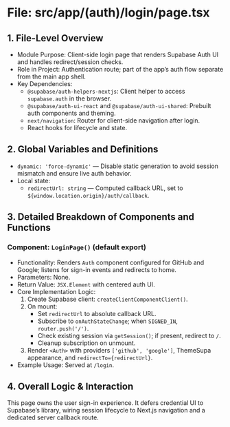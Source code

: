 # File: src/app/(auth)/login/page.tsx

## 1. File-Level Overview

- Module Purpose: Client-side login page that renders Supabase Auth UI and handles redirect/session checks.
- Role in Project: Authentication route; part of the app’s auth flow separate from the main app shell.
- Key Dependencies:
  - `@supabase/auth-helpers-nextjs`: Client helper to access `supabase.auth` in the browser.
  - `@supabase/auth-ui-react` and `@supabase/auth-ui-shared`: Prebuilt auth components and theming.
  - `next/navigation`: Router for client-side navigation after login.
  - React hooks for lifecycle and state.

## 2. Global Variables and Definitions

- `dynamic: 'force-dynamic'` — Disable static generation to avoid session mismatch and ensure live auth behavior.
- Local state:
  - `redirectUrl: string` — Computed callback URL, set to `${window.location.origin}/auth/callback`.

## 3. Detailed Breakdown of Components and Functions

### Component: `LoginPage()` (default export)

- Functionality: Renders `Auth` component configured for GitHub and Google; listens for sign-in events and redirects to home.
- Parameters: None.
- Return Value: `JSX.Element` with centered auth UI.
- Core Implementation Logic:
  1. Create Supabase client: `createClientComponentClient()`.
  2. On mount:
     - Set `redirectUrl` to absolute callback URL.
     - Subscribe to `onAuthStateChange`; when `SIGNED_IN`, `router.push('/')`.
     - Check existing session via `getSession()`; if present, redirect to `/`.
     - Cleanup subscription on unmount.
  3. Render `<Auth>` with providers `['github', 'google']`, ThemeSupa appearance, and `redirectTo={redirectUrl}`.
- Example Usage: Served at `/login`.

## 4. Overall Logic & Interaction

This page owns the user sign-in experience. It defers credential UI to Supabase’s library, wiring session lifecycle to Next.js navigation and a dedicated server callback route.
